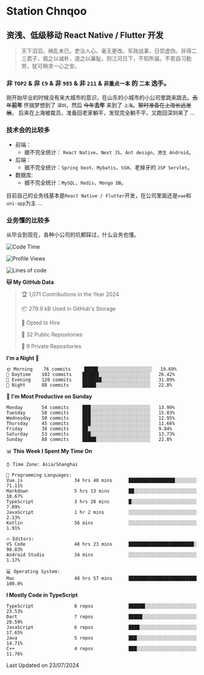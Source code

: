 # Station Chnqoo

## 资浅、低级移动 React Native / Flutter 开发

> 天下滔滔，祸乱未已。吏治人心，毫无更改。军政战事，日崇虚伪。非得二三君子，倡之以诚朴，道之以廉耻。则江河日下，不知所届。不若自习勤劳，犹可稍求一心之安。

### 非 `TOP2` & 非 `C9` & 非 `985` & 非 `211` & `非重点一本` 的 `二本` 选手。

刚开始毕业的时候没有来大城市的意识，在山东的小城市的小公司里跳来跳去。~~去年~~**前年** 怀揣梦想到了 `深圳`，然后 ~~今年~~**去年** 来到了 `上海`。~~暂时准备在上海长远发展~~。
后来在上海被裁员，准备回老家躺平，发现完全躺不平，又跑回深圳来了 ...

### 技术会的比较多

- 前端：
  - 据不完全统计： `React Native`、`Next JS`、`Ant design`、`原生 Android`。
- 后端：
  - 据不完全统计：`Spring boot`、`Mybatis`、`SSH`、老掉牙的 `JSP Servlet`。
- 数据库:
  - 据不完全统计：`MySQL`、`Redis`、`Mongo DB`。

目前自己的业务线基本是`React Native / Flutter`开发，在公司里面还是`vue`和`uni-app`为主 ...

### 业务懂的比较多

从毕业到现在，各种小公司的坑都踩过，什么业务也懂。

<!--START_SECTION:waka-->
![Code Time](http://img.shields.io/badge/Code%20Time-5%2C611%20hrs%2034%20mins-blue)

![Profile Views](http://img.shields.io/badge/Profile%20Views-1-blue)

![Lines of code](https://img.shields.io/badge/From%20Hello%20World%20I%27ve%20Written-277%20Thousand%20lines%20of%20code-blue)

**🐱 My GitHub Data** 

> 🏆 1,071 Contributions in the Year 2024
 > 
> 📦 279.9 kB Used in GitHub's Storage 
 > 
> 💼 Opted to Hire
 > 
> 📜 32 Public Repositories 
 > 
> 🔑 9 Private Repositories  
 > 
**I'm a Night 🦉** 

```text
🌞 Morning    76 commits     █████░░░░░░░░░░░░░░░░░░░░   19.69% 
🌆 Daytime    102 commits    ██████░░░░░░░░░░░░░░░░░░░   26.42% 
🌃 Evening    120 commits    ███████░░░░░░░░░░░░░░░░░░   31.09% 
🌙 Night      88 commits     █████░░░░░░░░░░░░░░░░░░░░   22.8%

```
📅 **I'm Most Productive on Sunday** 

```text
Monday       54 commits     ███░░░░░░░░░░░░░░░░░░░░░░   13.99% 
Tuesday      58 commits     ███░░░░░░░░░░░░░░░░░░░░░░   15.03% 
Wednesday    50 commits     ███░░░░░░░░░░░░░░░░░░░░░░   12.95% 
Thursday     45 commits     ███░░░░░░░░░░░░░░░░░░░░░░   11.66% 
Friday       38 commits     ██░░░░░░░░░░░░░░░░░░░░░░░   9.84% 
Saturday     53 commits     ███░░░░░░░░░░░░░░░░░░░░░░   13.73% 
Sunday       88 commits     █████░░░░░░░░░░░░░░░░░░░░   22.8%

```


📊 **This Week I Spent My Time On** 

```text
⌚︎ Time Zone: Asia/Shanghai

💬 Programming Languages: 
Vue.js                   34 hrs 48 mins      █████████████████░░░░░░░░   71.11% 
Markdown                 5 hrs 13 mins       ██░░░░░░░░░░░░░░░░░░░░░░░   10.67% 
TypeScript               3 hrs 28 mins       █░░░░░░░░░░░░░░░░░░░░░░░░   7.09% 
JavaScript               1 hr 2 mins         ░░░░░░░░░░░░░░░░░░░░░░░░░   2.13% 
Kotlin                   56 mins             ░░░░░░░░░░░░░░░░░░░░░░░░░   1.91%

🔥 Editors: 
VS Code                  48 hrs 23 mins      ████████████████████████░   98.83% 
Android Studio           34 mins             ░░░░░░░░░░░░░░░░░░░░░░░░░   1.17%

💻 Operating System: 
Mac                      48 hrs 57 mins      █████████████████████████   100.0%

```

**I Mostly Code in TypeScript** 

```text
TypeScript               8 repos             ██████░░░░░░░░░░░░░░░░░░░   23.53% 
Dart                     7 repos             █████░░░░░░░░░░░░░░░░░░░░   20.59% 
JavaScript               6 repos             ████░░░░░░░░░░░░░░░░░░░░░   17.65% 
Java                     5 repos             ███░░░░░░░░░░░░░░░░░░░░░░   14.71% 
C++                      4 repos             ███░░░░░░░░░░░░░░░░░░░░░░   11.76%

```



 Last Updated on 23/07/2024
<!--END_SECTION:waka-->

<!---
ChenqiaoStation/ChenqiaoStation is a ✨ special ✨ repository because its `README.md` (this file) appears on your GitHub profile.
You can click the Preview link to take a look at your changes.
--->
